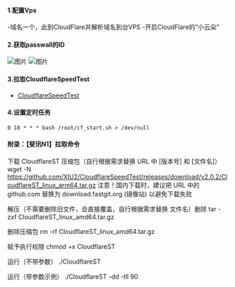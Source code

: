 ####  1.配置Vps
-域名一个，此到CloudFlare并解析域名到台VPS
-开启CloudFlare的“小云朵”

####  2.获取passwall的ID
![图片](https://cdn.jsdelivr.net/gh/daimafengzi/daimafengzi@0379773bce2701b72624801c680c6c1508fc1afc/2022/01/04/06eb48780a1e0ed598958f047e658774.png)
![图片](https://cdn.jsdelivr.net/gh/daimafengzi/daimafengzi@d1b92646bd8983630bc2c86f6ebe1454fb2ba135/2022/01/04/52011f3b63e6beb7f1210de61f29a9f1.png)


####  3.拉取CloudflareSpeedTest
 - [ CloudflareSpeedTest ](https://github.com/XIU2/CloudflareSpeedTest)



####  4.设置定时任务
`0 18 * * * bash /root/cf_start.sh > /dev/null`

####  附录：【斐讯N1】拉取命令
下载 CloudflareST 压缩包（自行根据需求替换 URL 中 [版本号] 和 [文件名]）
wget -N https://github.com/XIU2/CloudflareSpeedTest/releases/download/v2.0.2/CloudflareST_linux_arm64.tar.gz
注意！国内下载时，建议把 URL 中的 github.com 替换为 download.fastgit.org (镜像站) 以避免下载失败

解压（不需要删除旧文件，会直接覆盖，自行根据需求替换 文件名）删除
tar -zxf CloudflareST_linux_amd64.tar.gz

删除压缩包
rm -rf CloudflareST_linux_amd64.tar.gz

赋予执行权限
chmod +x CloudflareST

运行（不带参数）
./CloudflareST

运行（带参数示例）
./CloudflareST -dd -tll 90

